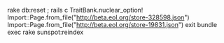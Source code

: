 rake db:reset ; rails c
  TraitBank.nuclear_option!
  Import::Page.from_file("http://beta.eol.org/store-328598.json")
  Import::Page.from_file("http://beta.eol.org/store-19831.json")
  exit
bundle exec rake sunspot:reindex
